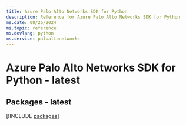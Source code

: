 ```yaml
---
title: Azure Palo Alto Networks SDK for Python
description: Reference for Azure Palo Alto Networks SDK for Python
ms.date: 08/26/2024
ms.topic: reference
ms.devlang: python
ms.service: paloaltonetworks
---
```

# Azure Palo Alto Networks SDK for Python - latest
## Packages - latest
[!INCLUDE [packages](palo-alto-networks-index.md)]